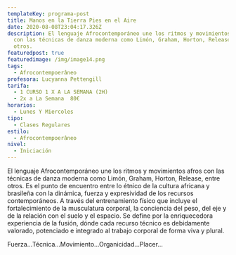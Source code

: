 ```yaml
---
templateKey: programa-post
title: Manos en la Tierra Pies en el Aire
date: 2020-08-08T23:04:17.326Z
description: El lenguaje Afrocontemporáneo une los ritmos y movimientos afros
  con las técnicas de danza moderna como Limón, Graham, Horton, Release, entre
  otros.
featuredpost: true
featuredimage: /img/image14.png
tags:
  - Afrocontempoerâneo
profesora: Lucyanna Pettengill
tarifa:
  - 1 CURSO 1 X A LA SEMANA (2H)
  - 2x a La Semana  80€
horarios:
  - Lunes Y Miercoles
tipo:
  - Clases Regulares
estilo:
  - Afrocontempoerâneo
nivel:
  - Iniciación
---
```


El lenguaje Afrocontemporáneo une los ritmos y movimientos afros con las técnicas de danza moderna como Limón, Graham, Horton, Release, entre otros. Es el punto de encuentro entre lo étnico de la cultura africana y brasileña con la dinámica, fuerza y expresividad de los recursos contemporáneos.
A través del entrenamiento físico que incluye el fortalecimiento de la musculatura corporal, la conciencia del peso, del eje y de la relación con el suelo y el espacio. Se define por la enriquecedora experiencia de la fusión, dónde cada recurso técnico es debidamente valorado, potenciado e integrado al trabajo corporal de forma viva y plural.

Fuerza…Técnica…Movimiento…Organicidad…Placer…
